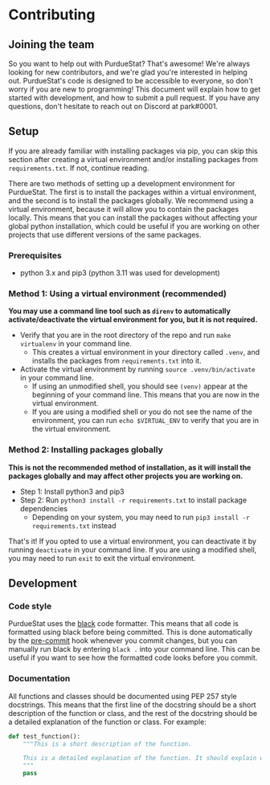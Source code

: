 # Contributing

## Joining the team

So you want to help out with PurdueStat? That's awesome! We're always looking for new contributors, and we're glad you're interested in helping out. PurdueStat's code is designed to be accessible to everyone, so don't worry if you are new to programming! This document will explain how to get started with development, and how to submit a pull request. If you have any questions, don't hesitate to reach out on Discord at park#0001.

## Setup

If you are already familiar with installing packages via pip, you can skip this section after creating a virtual environment and/or installing packages from `requirements.txt`. If not, continue reading.

There are two methods of setting up a development environment for PurdueStat. The first is to install the packages within a virtual environment, and the second is to install the packages globally. We recommend using a virtual environment, because it will allow you to contain the packages locally. This means that you can install the packages without affecting your global python installation, which could be useful if you are working on other projects that use different versions of the same packages.

### Prerequisites

- python 3.x and pip3 (python 3.11 was used for development)

### Method 1: Using a virtual environment (recommended)

**You may use a command line tool such as `direnv` to automatically activate/deactivate the virtual environment for you, but it is not required.**

- Verify that you are in the root directory of the repo and run `make virtualenv` in your command line.
  - This creates a virtual environment in your directory called `.venv`, and installs the packages from `requirements.txt` into it.
- Activate the virtual environment by running `source .venv/bin/activate` in your command line.
  - If using an unmodified shell, you should see `(venv)` appear at the beginning of your command line. This means that you are now in the virtual environment.
  - If you are using a modified shell or you do not see the name of the environment, you can run `echo $VIRTUAL_ENV` to verify that you are in the virtual environment.

### Method 2: Installing packages globally

  **This is not the recommended method of installation, as it will install the packages globally and may affect other projects you are working on.**

- Step 1: Install python3 and pip3
- Step 2: Run `python3 install -r requirements.txt` to install package dependencies
  - Depending on your system, you may need to run `pip3 install -r requirements.txt` instead

That's it! If you opted to use a virtual environment, you can deactivate it by running `deactivate` in your command line. If you are using a modified shell, you may need to run `exit` to exit the virtual environment.

## Development

### Code style

PurdueStat uses the [black](https://www.github.com/psf/black) code formatter. This means that all code is formatted using black before being committed. This is done automatically by the [pre-commit](https://github.com/pre-commit) hook whenever you commit changes, but you can manually run black by entering `black .` into your command line. This can be useful if you want to see how the formatted code looks before you commit.

### Documentation

All functions and classes should be documented using PEP 257 style docstrings. This means that the first line of the docstring should be a short description of the function or class, and the rest of the docstring should be a detailed explanation of the function or class. For example:

  ```python
  def test_function():
      """This is a short description of the function.

      This is a detailed explanation of the function. It should explain what the function does, and how it does it.
      """
      pass
  ```

